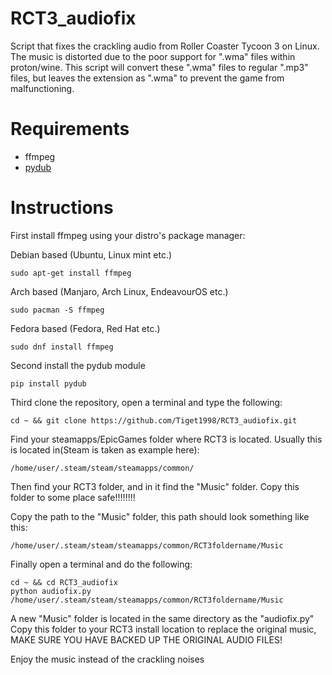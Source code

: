 # RCT3_audiofix
Script that fixes the crackling audio from Roller Coaster Tycoon 3 on Linux. The music is distorted due to the poor support for ".wma" files within proton/wine. This script will convert these ".wma" files to regular ".mp3" files, but leaves the extension as ".wma" to prevent the game from malfunctioning.


# Requirements
- ffmpeg
- [pydub](https://github.com/jiaaro/pydub)

# Instructions
First install ffmpeg using your distro's package manager:

Debian based (Ubuntu, Linux mint etc.)
```
sudo apt-get install ffmpeg
```
Arch based (Manjaro, Arch Linux, EndeavourOS etc.)
```
sudo pacman -S ffmpeg
```
Fedora based (Fedora, Red Hat etc.)
```
sudo dnf install ffmpeg
```

Second install the pydub module
```
pip install pydub
```

Third clone the repository, open a terminal and type the following:
```
cd ~ && git clone https://github.com/Tiget1998/RCT3_audiofix.git
```
Find your steamapps/EpicGames folder where RCT3 is located. Usually this is located in(Steam is taken as example here):
```
/home/user/.steam/steam/steamapps/common/
```
Then find your RCT3 folder, and in it find the "Music" folder. Copy this folder to some place safe!!!!!!!!

Copy the path to the "Music" folder, this path should look something like this:
```
/home/user/.steam/steam/steamapps/common/RCT3foldername/Music
```
Finally open a terminal and do the following:
```
cd ~ && cd RCT3_audiofix
python audiofix.py /home/user/.steam/steam/steamapps/common/RCT3foldername/Music

```
A new "Music" folder is located in the same directory as the "audiofix.py"
Copy this folder to your RCT3 install location to replace the original music, MAKE SURE YOU HAVE BACKED UP THE ORIGINAL AUDIO FILES!

Enjoy the music instead of the crackling noises


